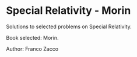 # Special Relativity - Morin
Solutions to selected problems on Special Relativity.

Book selected: Morin.

Author: Franco Zacco